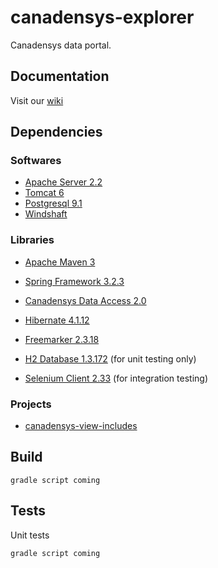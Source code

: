canadensys-explorer
===================

Canadensys data portal.

Documentation
-------------
Visit our [wiki](https://github.com/Canadensys/canadensys-explorer/wiki)

Dependencies
------------
### Softwares
* [Apache Server 2.2](http://httpd.apache.org/)
* [Tomcat 6](http://tomcat.apache.org/)
* [Postgresql 9.1](http://www.postgresql.org/)
* [Windshaft](https://github.com/Vizzuality/Windshaft)

### Libraries
* [Apache Maven 3](http://maven.apache.org/)
* [Spring Framework 3.2.3](http://www.springsource.org/spring-framework)
* [Canadensys Data Access 2.0](https://github.com/Canadensys/canadensys-data-access)
* [Hibernate 4.1.12](http://www.hibernate.org/)
* [Freemarker 2.3.18](http://freemarker.sourceforge.net/)

* [H2 Database 1.3.172](http://www.h2database.com) (for unit testing only)
* [Selenium Client 2.33](http://docs.seleniumhq.org/download/) (for integration testing)

### Projects
* [canadensys-view-includes](https://github.com/Canadensys/canadensys-view-includes)

Build
-----
```
gradle script coming
```

Tests
-----
Unit tests

```
gradle script coming
```
